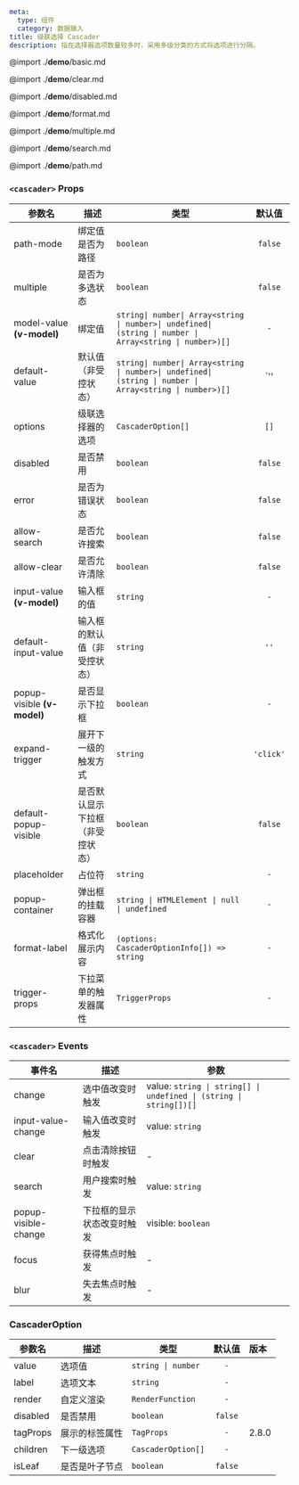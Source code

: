 ```yaml
meta:
  type: 组件
  category: 数据输入
title: 级联选择 Cascader
description: 指在选择器选项数量较多时，采用多级分类的方式将选项进行分隔。
```

@import ./__demo__/basic.md

@import ./__demo__/clear.md

@import ./__demo__/disabled.md

@import ./__demo__/format.md

@import ./__demo__/multiple.md

@import ./__demo__/search.md

@import ./__demo__/path.md


### `<cascader>` Props

|参数名|描述|类型|默认值|
|---|---|---|:---:|
|path-mode|绑定值是否为路径|`boolean`|`false`|
|multiple|是否为多选状态|`boolean`|`false`|
|model-value **(v-model)**|绑定值|`string\| number\| Array<string \| number>\| undefined\| (string \| number \| Array<string \| number>)[]`|`-`|
|default-value|默认值（非受控状态）|`string\| number\| Array<string \| number>\| undefined\| (string \| number \| Array<string \| number>)[]`|`'' | undefined | []`|
|options|级联选择器的选项|`CascaderOption[]`|`[]`|
|disabled|是否禁用|`boolean`|`false`|
|error|是否为错误状态|`boolean`|`false`|
|allow-search|是否允许搜索|`boolean`|`false`|
|allow-clear|是否允许清除|`boolean`|`false`|
|input-value **(v-model)**|输入框的值|`string`|`-`|
|default-input-value|输入框的默认值（非受控状态）|`string`|`''`|
|popup-visible **(v-model)**|是否显示下拉框|`boolean`|`-`|
|expand-trigger|展开下一级的触发方式|`string`|`'click'`|
|default-popup-visible|是否默认显示下拉框（非受控状态）|`boolean`|`false`|
|placeholder|占位符|`string`|`-`|
|popup-container|弹出框的挂载容器|`string \| HTMLElement \| null \| undefined`|`-`|
|format-label|格式化展示内容|`(options: CascaderOptionInfo[]) => string`|`-`|
|trigger-props|下拉菜单的触发器属性|`TriggerProps`|`-`|
### `<cascader>` Events

|事件名|描述|参数|
|---|---|---|
|change|选中值改变时触发|value: `string \| string[] \| undefined \| (string \| string[])[]`|
|input-value-change|输入值改变时触发|value: `string`|
|clear|点击清除按钮时触发|-|
|search|用户搜索时触发|value: `string`|
|popup-visible-change|下拉框的显示状态改变时触发|visible: `boolean`|
|focus|获得焦点时触发|-|
|blur|失去焦点时触发|-|




### CascaderOption

|参数名|描述|类型|默认值|版本|
|---|---|---|:---:|:---|
|value|选项值|`string \| number`|`-`||
|label|选项文本|`string`|`-`||
|render|自定义渲染|`RenderFunction`|`-`||
|disabled|是否禁用|`boolean`|`false`||
|tagProps|展示的标签属性|`TagProps`|`-`|2.8.0|
|children|下一级选项|`CascaderOption[]`|`-`||
|isLeaf|是否是叶子节点|`boolean`|`false`||


